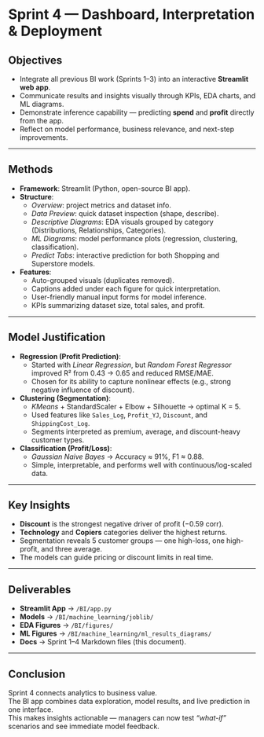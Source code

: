 # Sprint 4 — Dashboard, Interpretation & Deployment

## Objectives
- Integrate all previous BI work (Sprints 1–3) into an interactive **Streamlit web app**.  
- Communicate results and insights visually through KPIs, EDA charts, and ML diagrams.  
- Demonstrate inference capability — predicting **spend** and **profit** directly from the app.  
- Reflect on model performance, business relevance, and next-step improvements.

---

## Methods
- **Framework**: Streamlit (Python, open-source BI app).  
- **Structure**:
  - *Overview*: project metrics and dataset info.  
  - *Data Preview*: quick dataset inspection (shape, describe).  
  - *Descriptive Diagrams*: EDA visuals grouped by category (Distributions, Relationships, Categories).  
  - *ML Diagrams*: model performance plots (regression, clustering, classification).  
  - *Predict Tabs*: interactive prediction for both Shopping and Superstore models.  
- **Features**:
  - Auto-grouped visuals (duplicates removed).  
  - Captions added under each figure for quick interpretation.  
  - User-friendly manual input forms for model inference.  
  - KPIs summarizing dataset size, total sales, and profit.  

---

## Model Justification
- **Regression (Profit Prediction)**:  
  - Started with *Linear Regression*, but *Random Forest Regressor* improved R² from 0.43 → 0.65 and reduced RMSE/MAE.  
  - Chosen for its ability to capture nonlinear effects (e.g., strong negative influence of discount).  
- **Clustering (Segmentation)**:  
  - *KMeans* + StandardScaler + Elbow + Silhouette → optimal K = 5.  
  - Used features like `Sales_Log`, `Profit_YJ`, `Discount`, and `ShippingCost_Log`.  
  - Segments interpreted as premium, average, and discount-heavy customer types.  
- **Classification (Profit/Loss)**:  
  - *Gaussian Naive Bayes* → Accuracy ≈ 91%, F1 ≈ 0.88.  
  - Simple, interpretable, and performs well with continuous/log-scaled data.

---

## Key Insights
- **Discount** is the strongest negative driver of profit (−0.59 corr).  
- **Technology** and **Copiers** categories deliver the highest returns.  
- Segmentation reveals 5 customer groups — one high-loss, one high-profit, and three average.  
- The models can guide pricing or discount limits in real time.  

---

## Deliverables
- **Streamlit App** → `/BI/app.py`  
- **Models** → `/BI/machine_learning/joblib/`  
- **EDA Figures** → `/BI/figures/`  
- **ML Figures** → `/BI/machine_learning/ml_results_diagrams/`  
- **Docs** → Sprint 1–4 Markdown files (this document).  

---

## Conclusion
Sprint 4 connects analytics to business value.  
The BI app combines data exploration, model results, and live prediction in one interface.  
This makes insights actionable — managers can now test *“what-if”* scenarios and see immediate model feedback.
